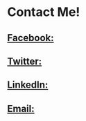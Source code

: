 # Contact Me!

## [Facebook:](https://facebook.com/cassidy.johnson.1610)

## [Twitter:](https://twitter.com/Sassidyjohnson)

## [LinkedIn:](https://linkedin.com/in/CassidyAJohnson)

## [Email:](cassidy.a.j44@gmail.com)
